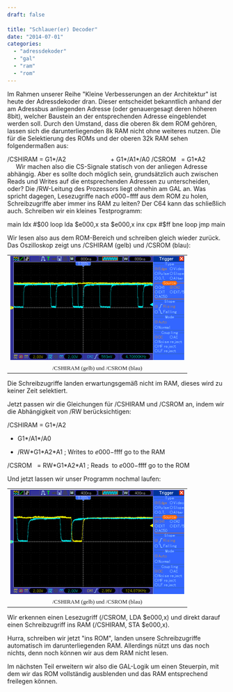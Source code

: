 ```yaml
---
draft: false

title: "Schlauer(er) Decoder"
date: "2014-07-01"
categories: 
  - "adressdekoder"
  - "gal"
  - "ram"
  - "rom"
---
```


Im Rahmen unserer Reihe "Kleine Verbesserungen an der Architektur" ist heute der Adressdekoder dran. Dieser entscheidet bekanntlich anhand der am Adressbus anliegenden Adresse (oder genauergesagt deren höheren 8bit), welcher Baustein an der entsprechenden Adresse eingeblendet werden soll. Durch den Umstand, dass die oberen 8k dem ROM gehören, lassen sich die darunterliegenden 8k RAM nicht ohne weiteres nutzen. Die für die Selektierung des ROMs und der oberen 32k RAM sehen folgendermaßen aus:

/CSHIRAM = G1\*/A2                          + G1\*/A1\*/A0 /CSROM   = G1\*A2                  Wir machen also die CS-Signale statisch von der anliegen Adresse abhängig. Aber es sollte doch möglich sein, grundsätzlich auch zwischen Reads und Writes auf die entsprechenden Adressen zu unterscheiden, oder? Die /RW-Leitung des Prozessors liegt ohnehin am GAL an. Was spricht dagegen, Lesezugriffe nach $e000-$ffff aus dem ROM zu holen, Schreibzugriffe aber immer ins RAM zu leiten? Der C64 kann das schließlich auch. Schreiben wir ein kleines Testprogramm:

main ldx #$00 loop lda $e000,x sta $e000,x inx cpx #$ff bne loop jmp main

Wir lesen also aus dem ROM-Bereich und schreiben gleich wieder zurück. Das Oszilloskop zeigt uns /CSHIRAM (gelb) und /CSROM (blau):

<table style="margin-left:auto;margin-right:auto;text-align:center;" cellspacing="0" cellpadding="0" align="center"><tbody><tr><td style="text-align:center;"><a style="margin-left:auto;margin-right:auto;" href="https://steckschwein.files.wordpress.com/2014/07/7a51a-tekway114_1.gif"><img src="images/7a51a-tekway114_1.gif" width="400" height="240" border="0"></a></td></tr><tr><td style="text-align:center;"><span style="font-family:Times, 'Times New Roman', serif;font-size:small;text-align:start;">/CSHIRAM (gelb) und /CSROM (blau)</span></td></tr></tbody></table>

Die Schreibzugriffe landen erwartungsgemäß nicht im RAM, dieses wird zu keiner Zeit selektiert.

Jetzt passen wir die Gleichungen für /CSHIRAM und /CSROM an, indem wir die Abhängigkeit von /RW berücksichtigen:

/CSHIRAM = G1\*/A2 

 + G1\*/A1\*/A0

 + /RW\*G1\*A2\*A1 ; Writes to $e000-$ffff go to the RAM

/CSROM   = RW\*G1\*A2\*A1 ; Reads  to $e000-$ffff go to the ROM

Und jetzt lassen wir unser Programm nochmal laufen:

<table style="margin-left:auto;margin-right:auto;text-align:center;" cellspacing="0" cellpadding="0" align="center"><tbody><tr><td style="text-align:center;"><a style="margin-left:auto;margin-right:auto;" href="https://steckschwein.files.wordpress.com/2014/07/8f301-tekway114_2.gif"><img src="images/8f301-tekway114_2.gif" width="400" height="240" border="0"></a></td></tr><tr><td style="text-align:center;"><span style="font-family:Times, 'Times New Roman', serif;font-size:small;text-align:start;">/CSHIRAM (gelb) und /CSROM (blau)</span></td></tr></tbody></table>

Wir erkennen einen Lesezugriff (/CSROM, LDA $e000,x) und direkt darauf einen Schreibzugriff ins RAM (/CSHIRAM, STA $e000,x).

Hurra, schreiben wir jetzt "ins ROM", landen unsere Schreibzugriffe automatisch im darunterliegenden RAM. Allerdings nützt uns das noch nichts, denn noch können wir aus dem RAM nicht lesen.

Im nächsten Teil erweitern wir also die GAL-Logik um einen Steuerpin, mit dem wir das ROM vollständig ausblenden und das RAM entsprechend freilegen können.
